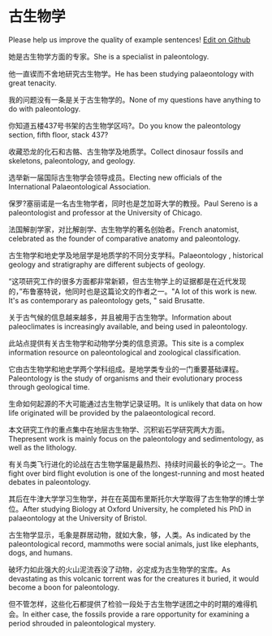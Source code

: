 # 古生物学

Please help us improve the quality of example sentences! [Edit on Github](https://github.com/jiyushe/jiyu-example-sentence-source/blob/main/chinese/gushengwuxue.md)

<p><span class="chinese">她是古生物学方面的专家。</span><span class="english">She is a specialist in paleontology.</span></p>

<p><span class="chinese">他一直锲而不舍地研究古生物学。</span><span class="english">He has been studying palaeontology with great tenacity.</span></p>

<p><span class="chinese">我的问题没有一条是关于古生物学的。</span><span class="english">None of my questions have anything to do with paleontology.</span></p>

<p><span class="chinese">你知道五楼437号书架的古生物学区吗?。</span><span class="english">Do you know the paleontology section, fifth floor, stack 437?</span></p>

<p><span class="chinese">收藏恐龙的化石和古骼、古生物学及地质学。</span><span class="english">Collect dinosaur fossils and skeletons, paleontology, and geology.</span></p>

<p><span class="chinese">选举新一届国际古生物学会领导成员。</span><span class="english">Electing new officials of the International Palaeontological Association.</span></p>

<p><span class="chinese">保罗?塞丽诺是一名古生物学者，同时也是芝加哥大学的教授。</span><span class="english">Paul Sereno is a paleontologist and professor at the University of Chicago.</span></p>

<p><span class="chinese">法国解剖学家，对比解剖学、古生物学的著名创始者。</span><span class="english">French anatomist, celebrated as the founder of comparative anatomy and paleontology.</span></p>

<p><span class="chinese">古生物学和地史学及地层学是地质学的不同分支学科。</span><span class="english">Palaeontology , historical geology and stratigraphy are different subjects of geology.</span></p>

<p><span class="chinese">“这项研究工作的很多方面都非常新颖，但古生物学上的证据都是在近代发现的，”布鲁塞特说，他同时也是这篇论文的作者之一。</span><span class="english">"A lot of this work is new. It's as contemporary as paleontology gets, " said Brusatte.</span></p>

<p><span class="chinese">关于古气候的信息越来越多，并且被用于古生物学。</span><span class="english">Information about paleoclimates is increasingly available, and being used in paleontology.</span></p>

<p><span class="chinese">此站点提供有关古生物学和动物学分类的信息资源。</span><span class="english">This site is a complex information resource on paleontological and zoological classification.</span></p>

<p><span class="chinese">它由古生物学和地史学两个学科组成。是地学类专业的一门重要基础课程。</span><span class="english">Paleontology is the study of organisms and their evolutionary process through geological time.</span></p>

<p><span class="chinese">生命如何起源的不大可能通过古生物学记录证明。</span><span class="english">It is unlikely that data on how life originated will be provided by the palaeontological record.</span></p>

<p><span class="chinese">本文研究工作的重点集中在地层古生物学、沉积岩石学研究两大方面。</span><span class="english">Thepresent work is mainly focus on the paleontology and sedimentology, as well as the lithology.</span></p>

<p><span class="chinese">有关鸟类飞行进化的论战在古生物学届是最热烈、持续时间最长的争论之一。</span><span class="english">The fight over bird flight evolution is one of the longest-running and most heated debates in paleontology.</span></p>

<p><span class="chinese">其后在牛津大学学习生物学，并在在英国布里斯托尔大学取得了古生物学的博士学位。</span><span class="english">After studying Biology at Oxford University, he completed his PhD in palaeontology at the University of Bristol.</span></p>

<p><span class="chinese">古生物学显示，毛象是群居动物，就如大象，够，人类。</span><span class="english">As indicated by the paleontological record, mammoths were social animals, just like elephants, dogs, and humans.</span></p>

<p><span class="chinese">破坏力如此强大的火山泥流吞没了动物，必定成为古生物学的宝库。</span><span class="english">As devastating as this volcanic torrent was for the creatures it buried, it would become a boon for paleontology.</span></p>

<p><span class="chinese">但不管怎样，这些化石都提供了检验一段处于古生物学谜团之中的时期的难得机会。</span><span class="english">In either case, the fossils provide a rare opportunity for examining a period shrouded in paleontological mystery.</span></p>

